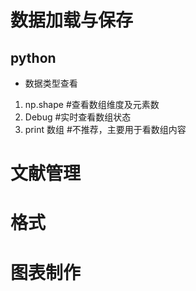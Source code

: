 # 数据加载与保存
## python
- 数据类型查看
1. np.shape #查看数组维度及元素数
2. Debug #实时查看数组状态
3. print 数组 #不推荐，主要用于看数组内容
# 文献管理

# 格式

# 图表制作